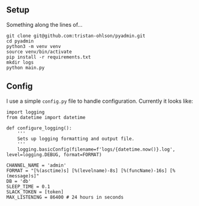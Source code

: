 ## Setup
Something along the lines of...
```
git clone git@github.com:tristan-ohlson/pyadmin.git
cd pyadmin
python3 -m venv venv
source venv/bin/activate
pip install -r requirements.txt
mkdir logs
python main.py
```

## Config
I use a simple `config.py` file to handle configuration. Currently it looks like:
```
import logging
from datetime import datetime

def configure_logging():
    '''
    Sets up logging formatting and output file.
    '''
    logging.basicConfig(filename=f'logs/{datetime.now()}.log', level=logging.DEBUG, format=FORMAT)

CHANNEL_NAME = 'admin'
FORMAT = "[%(asctime)s] [%(levelname)-8s] [%(funcName)-16s] [%(message)s]"
DB = 'db'
SLEEP_TIME = 0.1
SLACK_TOKEN = [token]
MAX_LISTENING = 86400 # 24 hours in seconds
```